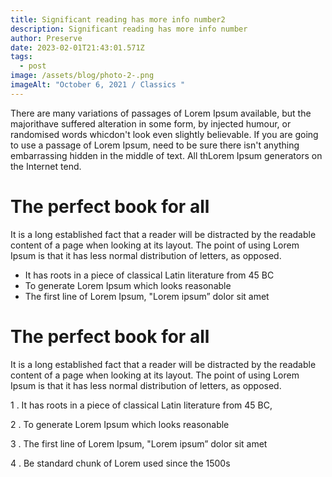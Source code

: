 ```yaml
---
title: Significant reading has more info number2
description: Significant reading has more info number
author: Preserve
date: 2023-02-01T21:43:01.571Z
tags:
  - post
image: /assets/blog/photo-2-.png
imageAlt: "October 6, 2021 / Classics "
---
```

<!--StartFragment-->

There are many variations of passages of Lorem Ipsum available, but the majorithave suffered alteration in some form, by injected humour, or randomised words whicdon't look even slightly believable. If you are going to use a passage of Lorem Ipsum, need to be sure there isn't anything embarrassing hidden in the middle of text. All thLorem Ipsum generators on the Internet tend.

# **The perfect book for all**

It is a long established fact that a reader will be distracted by the readable content of a page when looking at its layout. The point of using Lorem Ipsum is that it has less normal distribution of letters, as opposed.

* It has roots in a piece of classical Latin literature from 45 BC
* To generate Lorem Ipsum which looks reasonable
* The first line of Lorem Ipsum, "Lorem ipsum” dolor sit amet

# **The perfect book for all**

It is a long established fact that a reader will be distracted by the readable content of a page when looking at its layout. The point of using Lorem Ipsum is that it has less normal distribution of letters, as opposed.

1 . It has roots in a piece of classical Latin literature from 45 BC,

2 . To generate Lorem Ipsum which looks reasonable

3 . The first line of Lorem Ipsum, "Lorem ipsum” dolor sit amet

4 . Be standard chunk of Lorem used since the 1500s